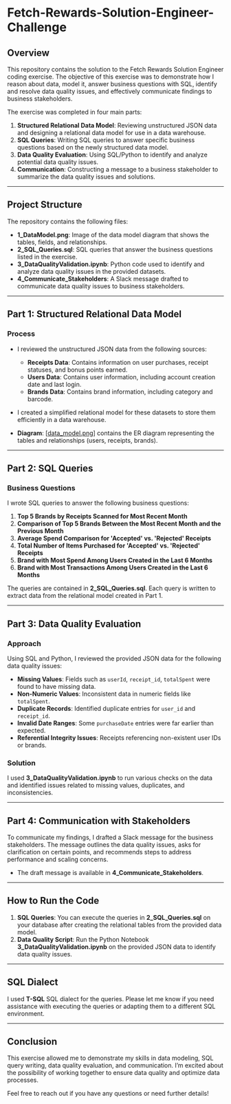 # Fetch-Rewards-Solution-Engineer-Challenge

## Overview

This repository contains the solution to the Fetch Rewards Solution Engineer coding exercise. The objective of this exercise was to demonstrate how I reason about data, model it, answer business questions with SQL, identify and resolve data quality issues, and effectively communicate findings to business stakeholders.

The exercise was completed in four main parts:

1. **Structured Relational Data Model**: Reviewing unstructured JSON data and designing a relational data model for use in a data warehouse.
2. **SQL Queries**: Writing SQL queries to answer specific business questions based on the newly structured data model.
3. **Data Quality Evaluation**: Using SQL/Python to identify and analyze potential data quality issues.
4. **Communication**: Constructing a message to a business stakeholder to summarize the data quality issues and solutions.

---

## Project Structure

The repository contains the following files:

- **1_DataModel.png**: Image of the data model diagram that shows the tables, fields, and relationships.
- **2_SQL_Queries.sql**: SQL queries that answer the business questions listed in the exercise.
- **3_DataQualityValidation.ipynb**: Python code used to identify and analyze data quality issues in the provided datasets.
- **4_Communicate_Stakeholders**: A Slack message drafted to communicate data quality issues to business stakeholders.

---

## Part 1: Structured Relational Data Model

### Process

- I reviewed the unstructured JSON data from the following sources:
  - **Receipts Data**: Contains information on user purchases, receipt statuses, and bonus points earned.
  - **Users Data**: Contains user information, including account creation date and last login.
  - **Brands Data**: Contains brand information, including category and barcode.

- I created a simplified relational model for these datasets to store them efficiently in a data warehouse.

- **Diagram**: [[data_model.png](https://github.com/naman02602/Fetch-Rewards-Solution-Engineer-Challenge/blob/main/1_DataModel.png)] contains the ER diagram representing the tables and relationships (users, receipts, brands).

---

## Part 2: SQL Queries

### Business Questions

I wrote SQL queries to answer the following business questions:

1. **Top 5 Brands by Receipts Scanned for Most Recent Month**
2. **Comparison of Top 5 Brands Between the Most Recent Month and the Previous Month**
3. **Average Spend Comparison for 'Accepted' vs. 'Rejected' Receipts**
4. **Total Number of Items Purchased for 'Accepted' vs. 'Rejected' Receipts**
5. **Brand with Most Spend Among Users Created in the Last 6 Months**
6. **Brand with Most Transactions Among Users Created in the Last 6 Months**

The queries are contained in **2_SQL_Queries.sql**. Each query is written to extract data from the relational model created in Part 1.

---

## Part 3: Data Quality Evaluation

### Approach

Using SQL and Python, I reviewed the provided JSON data for the following data quality issues:

- **Missing Values**: Fields such as `userId`, `receipt_id`, `totalSpent` were found to have missing data.
- **Non-Numeric Values**: Inconsistent data in numeric fields like `totalSpent`.
- **Duplicate Records**: Identified duplicate entries for `user_id` and `receipt_id`.
- **Invalid Date Ranges**: Some `purchaseDate` entries were far earlier than expected.
- **Referential Integrity Issues**: Receipts referencing non-existent user IDs or brands.

### Solution

I used **3_DataQualityValidation.ipynb** to run various checks on the data and identified issues related to missing values, duplicates, and inconsistencies.

---

## Part 4: Communication with Stakeholders

To communicate my findings, I drafted a Slack message for the business stakeholders. The message outlines the data quality issues, asks for clarification on certain points, and recommends steps to address performance and scaling concerns.

- The draft message is available in **4_Communicate_Stakeholders**.

---

## How to Run the Code

1. **SQL Queries**: You can execute the queries in **2_SQL_Queries.sql** on your database after creating the relational tables from the provided data model.
2. **Data Quality Script**: Run the Python Notebook **3_DataQualityValidation.ipynb** on the provided JSON data to identify data quality issues.

---

## SQL Dialect

I used **T-SQL** SQL dialect for the queries. Please let me know if you need assistance with executing the queries or adapting them to a different SQL environment.

---

## Conclusion

This exercise allowed me to demonstrate my skills in data modeling, SQL query writing, data quality evaluation, and communication. I’m excited about the possibility of working together to ensure data quality and optimize data processes.

Feel free to reach out if you have any questions or need further details!
